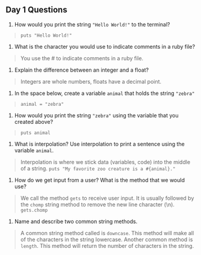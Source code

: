 ## Day 1 Questions

1. How would you print the string `"Hello World!"` to the terminal?
> `puts "Hello World!"`

1. What is the character you would use to indicate comments in a ruby file?
> You use the # to indicate comments in a ruby file.

1. Explain the difference between an integer and a float?
> Integers are whole numbers, floats have a decimal point.

1. In the space below, create a variable `animal` that holds the string `"zebra"`
> `animal = "zebra"`

1. How would you print the string `"zebra"` using the variable that you created above?
> `puts animal`

1. What is interpolation? Use interpolation to print a sentence using the variable `animal`.
> Interpolation is where we stick data (variables, code) into the middle of a string.
  `puts "My favorite zoo creature is a #{animal}."`

1. How do we get input from a user? What is the method that we would use?
> We call the method `gets` to receive user input. It is usually followed by the `chomp` string method to remove the new line character (\n). `gets.chomp`

1. Name and describe two common string methods.
> A common string method called is `downcase`. This method will make all of the characters in the string lowercase. Another common method is `length`. This method will return the number of characters in the string.
